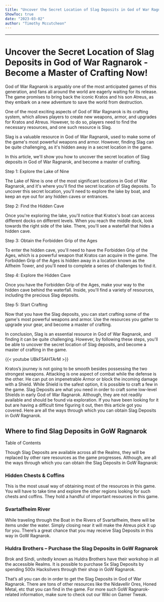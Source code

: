 ```yaml
---
title: "Uncover the Secret Location of Slag Deposits in God of War Ragnarok - Become a Master of Crafting Now!"
ShowToc: true 
date: "2023-03-02"
author: "Timothy Mccutcheon"
---
```

*****
# Uncover the Secret Location of Slag Deposits in God of War Ragnarok - Become a Master of Crafting Now!

God of War Ragnarok is arguably one of the most anticipated games of this generation, and fans all around the world are eagerly waiting for its release. The game promises to bring back the iconic Kratos and his son Atreus, as they embark on a new adventure to save the world from destruction.

One of the most exciting aspects of God of War Ragnarok is its crafting system, which allows players to create new weapons, armor, and upgrades for Kratos and Atreus. However, to do so, players need to find the necessary resources, and one such resource is Slag.

Slag is a valuable resource in God of War Ragnarok, used to make some of the game's most powerful weapons and armor. However, finding Slag can be quite challenging, as it's hidden away in a secret location in the game.

In this article, we'll show you how to uncover the secret location of Slag deposits in God of War Ragnarok, and become a master of crafting.

Step 1: Explore the Lake of Nine

The Lake of Nine is one of the most significant locations in God of War Ragnarok, and it's where you'll find the secret location of Slag deposits. To uncover this secret location, you'll need to explore the lake by boat, and keep an eye out for any hidden caves or entrances.

Step 2: Find the Hidden Cave

Once you're exploring the lake, you'll notice that Kratos's boat can access different docks on different levels. When you reach the middle dock, look towards the right side of the lake. There, you'll see a waterfall that hides a hidden cave. 

Step 3: Obtain the Forbidden Grip of the Ages

To enter the hidden cave, you'll need to have the Forbidden Grip of the Ages, which is a powerful weapon that Kratos can acquire in the game. The Forbidden Grip of the Ages is hidden away in a location known as the Alfheim Tower, and you'll need to complete a series of challenges to find it.

Step 4: Explore the Hidden Cave

Once you have the Forbidden Grip of the Ages, make your way to the hidden cave behind the waterfall. Inside, you'll find a variety of resources, including the precious Slag deposits.

Step 5: Start Crafting

Now that you have the Slag deposits, you can start crafting some of the game's most powerful weapons and armor. Use the resources you gather to upgrade your gear, and become a master of crafting.

In conclusion, Slag is an essential resource in God of War Ragnarok, and finding it can be quite challenging. However, by following these steps, you'll be able to uncover the secret location of Slag deposits, and become a master of crafting in the game.

{{< youtube UBkF5AHTArM >}} 



Kratos’s journey is not going to be smooth besides possessing the two strongest weapons. Attacking is one aspect of combat while the defense is the other. He can put on impenetrable Armor or block the incoming damage with a Shield. While Shield is the safest option, it is possible to craft a few in the game. Slag Deposits are what you need in order to craft some low-level Shields in early God of War Ragnarok. Although, they are not readily available and should be found via exploration. If you have been looking for it but are having a difficult time figuring it out, then this article got you covered. Here are all the ways through which you can obtain Slag Deposits in GoW Ragnarok.
 
## Where to find Slag Deposits in GoW Ragnarok
 

 
Table of Contents
 
Though Slag Deposits are available across all the Realms, they will be replaced by other rare resources as the game progresses. Although, are all the ways through which you can obtain the Slag Deposits in GoW Ragnarok:
 
### Hidden Chests & Coffins
 
This is the most usual way of obtaining most of the resources in this game. You will have to take time and explore the other regions looking for such chests and coffins. They hold a handful of important resources in this game.
 
### Svartalfheim River
 
While traveling through the Boat in the Rivers of Svartalfheim, there will be items under the water. Simply closing near it will make the Atreus pick it up for you. There’s a great chance that you may receive Slag Deposits in this way in GoW Ragnarok.
 
### Huldra Brothers – Purchase the Slag Deposits in GoW Ragnarok
 
Brok and Sindi, unitedly known as Huldra Brothers have their workshop in all the accessible Realms. It is possible to purchase 5x Slag Deposits by spending 500x Hacksilvers through their shop in GoW Ragnarok.
 
That’s all you can do in order to get the Slag Deposits in God of War Ragnarok. There are tons of other resources like the Nidavellir Ores, Honed Metal, etc that you can find in the game. For more such GoW Ragnarok-related information, make sure to check out our Wiki on Gamer Tweak.




